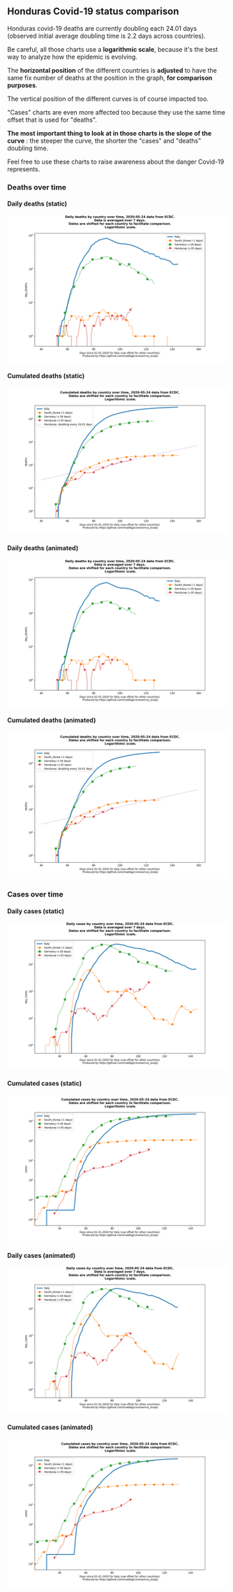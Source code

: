 ## Honduras Covid-19 status comparison 

Honduras covid-19 deaths are currently doubling each 24.01 days (observed initial average doubling time is 2.2 days across countries).



Be careful, all those charts use a **logarithmic scale**, because it's the best way to analyze how the epidemic is evolving.
 
The **horizontal position** of the different countries is **adjusted** to have the same fix number of deaths at the position in the graph, **for comparison purposes**.

The vertical position of the different curves is of course impacted too.

"Cases" charts are even more affected too because they use the same time offset that is used for "deaths".

**The most important thing to look at in those charts is the slope of the curve** : the steeper the curve, the shorter the "cases" and "deaths" doubling time.

Feel free to use these charts to raise awareness about the danger Covid-19 represents. 


 
### Deaths over time
 
#### Daily deaths (static)
![Honduras covid-19 daily deaths static chart](https://raw.githubusercontent.com/madlag/coronavirus_study/master/notebooks/graphs/2020-05-24/countries/Honduras/2020-05-24_Honduras_day_deaths.png "Honduras covid-19 day_deaths static chart")   
 
#### Cumulated deaths (static)
![Honduras covid-19 cumulated deaths static chart](https://raw.githubusercontent.com/madlag/coronavirus_study/master/notebooks/graphs/2020-05-24/countries/Honduras/2020-05-24_Honduras_deaths.png "Honduras covid-19 deaths static chart")   
 
#### Daily deaths (animated)
![Honduras covid-19 daily deaths animated chart](https://raw.githubusercontent.com/madlag/coronavirus_study/master/notebooks/graphs/2020-05-24/countries/Honduras/2020-05-24_Honduras_day_deaths.gif "Honduras covid-19 day_deaths animated chart")   
 
#### Cumulated deaths (animated)
![Honduras covid-19 cumulated deaths animated chart](https://raw.githubusercontent.com/madlag/coronavirus_study/master/notebooks/graphs/2020-05-24/countries/Honduras/2020-05-24_Honduras_deaths.gif "Honduras covid-19 deaths animated chart")   

 
### Cases over time
 
#### Daily cases (static)
![Honduras covid-19 daily cases static chart](https://raw.githubusercontent.com/madlag/coronavirus_study/master/notebooks/graphs/2020-05-24/countries/Honduras/2020-05-24_Honduras_day_cases.png "Honduras covid-19 day_cases static chart")   
 
#### Cumulated cases (static)
![Honduras covid-19 cumulated cases static chart](https://raw.githubusercontent.com/madlag/coronavirus_study/master/notebooks/graphs/2020-05-24/countries/Honduras/2020-05-24_Honduras_cases.png "Honduras covid-19 cases static chart")   
 
#### Daily cases (animated)
![Honduras covid-19 daily cases animated chart](https://raw.githubusercontent.com/madlag/coronavirus_study/master/notebooks/graphs/2020-05-24/countries/Honduras/2020-05-24_Honduras_day_cases.gif "Honduras covid-19 day_cases animated chart")   
 
#### Cumulated cases (animated)
![Honduras covid-19 cumulated cases animated chart](https://raw.githubusercontent.com/madlag/coronavirus_study/master/notebooks/graphs/2020-05-24/countries/Honduras/2020-05-24_Honduras_cases.gif "Honduras covid-19 cases animated chart")   

